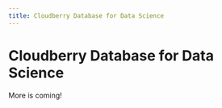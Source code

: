 ```yaml
---
title: Cloudberry Database for Data Science
---
```


# Cloudberry Database for Data Science

More is coming!
